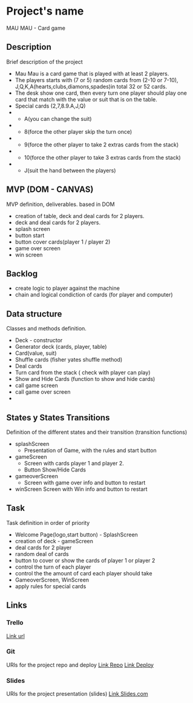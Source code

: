 # Project's name
MAU MAU - Card game

## Description
Brief description of the project
* Mau Mau is a card game that is played with at least 2 players.
* The players starts with (7 or 5) random cards from (2-10 or 7-10), J,Q,K,A(hearts,clubs,diamons,spades)in total 32 or 52 cards.
* The desk show one card, then every turn one player should play one card that match with the value or suit that is on the table.
* Special cards (2,7,8.9.A,J,Q)
* * A(you can change the suit)
* * 8(force the other player skip the turn once)
* * 9(force the other player to take 2 extras cards from the stack)
* * 10(force the other player to take 3 extras cards from the stack)
* * J(suit the hand between the players)

## MVP (DOM - CANVAS)
MVP definition, deliverables.
based in DOM
* creation of table, deck and deal cards for 2 players.
* deck and deal cards for 2 players.
* splash screen 
* button start
* button cover cards(player 1 / player 2)
* game over screen
* win screen


## Backlog
* create logic to player against the machine
* chain and logical condiction of cards (for player and computer)


## Data structure
Classes and methods definition.
- Deck - constructor
- Generator deck (cards, player, table)
- Card(value, suit)
- Shuffle cards   (fisher yates shuffle method)
- Deal cards 
- Turn card from the stack ( check with player can play)
- Show and Hide Cards (function to show and hide cards)
- call game screen
- call game over screen
- 



## States y States Transitions
Definition of the different states and their transition (transition functions)

- splashScreen
    * Presentation of Game, with the rules and start button
- gameScreen
    * Screen with cards player 1 and player 2.
    * Button Show/Hide Cards
- gameoverScreen
    * Screen with game over info and button to restart
- winScreen
      Screen with Win info and button to restart

## Task
Task definition in order of priority
- Welcome Page(logo,start button) - SplashScreen
- creation of deck - gameScreen
- deal cards for 2 player
- random deal of cards
- button to cover or show the cards of player 1 or player 2
- control the turn of each player
- control the the amount of card each player should take
- GameoverScreen, WinScreen
- apply rules for special cards  


## Links


### Trello
[Link url](https://trello.com/invite/b/Ip0hANyH/b32e41e9c5a8f688dd50765e7d30353a/mau-mau-project)


### Git
URls for the project repo and deploy
[Link Repo](https://github.com/dafirma/maumau)
[Link Deploy](http://github.com)


### Slides
URls for the project presentation (slides)
[Link Slides.com](https://slides.com/dafirma/)
